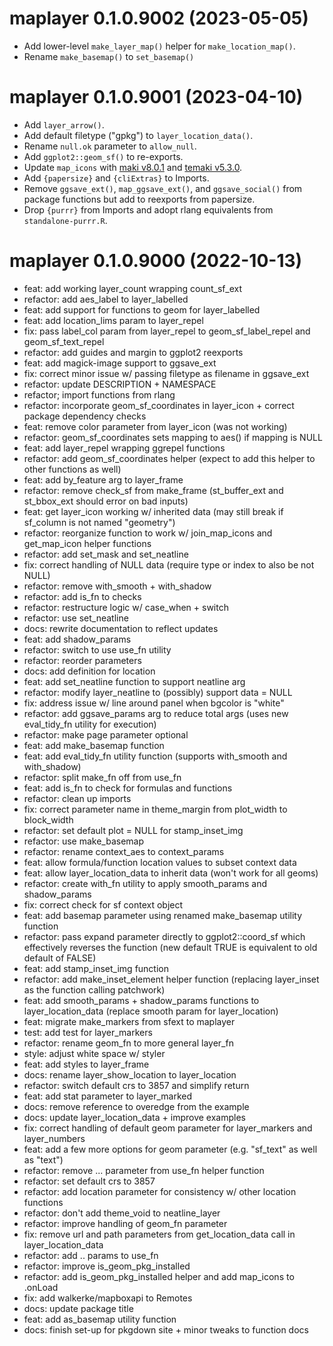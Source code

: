 <!-- NEWS.md is maintained by https://fledge.cynkra.com, contributors should not edit this file -->

# maplayer 0.1.0.9002 (2023-05-05)

- Add lower-level `make_layer_map()` helper for `make_location_map()`.
- Rename `make_basemap()` to `set_basemap()`

# maplayer 0.1.0.9001 (2023-04-10)

* Add `layer_arrow()`.
* Add default filetype ("gpkg") to `layer_location_data()`.
* Rename `null.ok` parameter to `allow_null`.
* Add `ggplot2::geom_sf()` to re-exports.
* Update `map_icons` with [maki v8.0.1](https://github.com/mapbox/maki/releases/tag/v8.0.1) and [temaki v5.3.0](https://github.com/rapideditor/temaki/releases/tag/v5.3.0).
* Add `{papersize}` and `{cliExtras}` to Imports.
* Remove `ggsave_ext()`, `map_ggsave_ext()`, and `ggsave_social()` from package functions but add to reexports from papersize.
* Drop `{purrr}` from Imports and adopt rlang equivalents from `standalone-purrr.R`.

# maplayer 0.1.0.9000 (2022-10-13)

- feat: add working layer_count wrapping count_sf_ext
- refactor: add aes_label to layer_labelled
- feat: add support for functions to geom for layer_labelled
- feat: add location_lims param to layer_repel
- fix: pass label_col param from layer_repel to geom_sf_label_repel and geom_sf_text_repel
- refactor: add guides and margin to ggplot2 reexports
- feat: add magick-image support to ggsave_ext
- fix: correct minor issue w/ passing filetype as filename in ggsave_ext
- refactor: update DESCRIPTION + NAMESPACE
- refactor; import functions from rlang
- refactor: incorporate geom_sf_coordinates in layer_icon + correct package dependency checks
- feat: remove color parameter from layer_icon (was not working)
- refactor: geom_sf_coordinates sets mapping to aes() if mapping is NULL
- feat: add layer_repel wrapping ggrepel functions
- refactor: add geom_sf_coordinates helper (expect to add this helper to other functions as well)
- feat: add by_feature arg to layer_frame
- refactor: remove check_sf from make_frame (st_buffer_ext and st_bbox_ext should error on bad inputs)
- feat: get layer_icon working w/ inherited data (may still break if sf_column is not named "geometry")
- refactor: reorganize function to work w/ join_map_icons and get_map_icon helper functions
- refactor: add set_mask and set_neatline
- fix: correct handling of NULL data (require type or index to also be not NULL)
- refactor: remove with_smooth + with_shadow
- refactor: add is_fn to checks
- refactor: restructure logic w/ case_when + switch
- refactor: use set_neatline
- docs: rewrite documentation to reflect updates
- feat: add shadow_params
- refactor: switch to use use_fn utility
- refactor: reorder parameters
- docs: add definition for location
- feat: add set_neatline function to support neatline arg
- refactor: modify layer_neatline to (possibly) support data = NULL
- fix: address issue w/ line around panel when bgcolor is "white"
- refactor: add ggsave_params arg to reduce total args (uses new eval_tidy_fn utility for execution)
- refactor: make page parameter optional
- feat: add make_basemap function
- feat: add eval_tidy_fn utility function (supports with_smooth and with_shadow)
- refactor: split make_fn off from use_fn
- feat: add is_fn to check for formulas and functions
- refactor: clean up imports
- fix: correct parameter name in theme_margin from plot_width to block_width
- refactor: set default plot = NULL for stamp_inset_img
- refactor: use make_basemap
- refactor: rename context_aes to context_params
- feat: allow formula/function location values to subset context data
- feat: allow layer_location_data to inherit data (won't work for all geoms)
- refactor: create with_fn utility to apply smooth_params and shadow_params
- fix: correct check for sf context object
- feat: add basemap parameter using renamed make_basemap utility function
- refactor: pass expand parameter directly to ggplot2::coord_sf which effectively reverses the function (new default TRUE is equivalent to old default of FALSE)
- feat: add stamp_inset_img function
- refactor: add make_inset_element helper function (replacing layer_inset as the function calling patchwork)
- feat: add smooth_params + shadow_params functions to layer_location_data (replace smooth param for layer_location)
- feat: migrate make_markers from sfext to maplayer
- test: add test for layer_markers
- refactor: rename geom_fn to more general layer_fn
- style: adjust white space w/ styler
- feat: add styles to layer_frame
- docs: rename layer_show_location to layer_location
- refactor: switch default crs to 3857 and simplify return
- feat: add stat parameter to layer_marked
- docs: remove reference to overedge from the example
- docs: update layer_location_data + improve examples
- fix: correct handling of default geom parameter for layer_markers and layer_numbers
- feat: add a few more options for geom parameter (e.g. "sf_text" as well as "text")
- refactor: remove ... parameter from use_fn helper function
- refactor: set default crs to 3857
- refactor: add location parameter for consistency w/ other location functions
- refactor: don't add theme_void to neatline_layer
- refactor: improve handling of geom_fn parameter
- fix: remove url and path parameters from get_location_data call in layer_location_data
- refactor: add .. params to use_fn
- refactor: improve is_geom_pkg_installed
- refactor: add is_geom_pkg_installed helper and add map_icons to .onLoad
- fix: add walkerke/mapboxapi to Remotes
- docs: update package title
- feat: add as_basemap utility function
- docs: finish set-up for pkgdown site + minor tweaks to function docs
